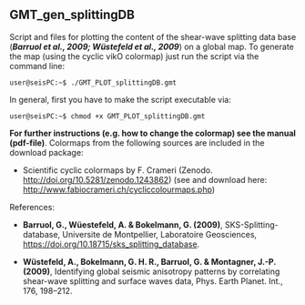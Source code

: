 ## GMT_gen_splittingDB

Script and files for plotting the content of the shear-wave splitting data base (**_Barruol et al., 2009; Wüstefeld et al., 2009_**) on a global map. To generate the map (using the cyclic vikO colormap) just run the script via the command line:

```console
user@seisPC:~$ ./GMT_PLOT_splittingDB.gmt
```
In general, first you have to make the script executable via:
```console
user@seisPC:~$ chmod +x GMT_PLOT_splittingDB.gmt
```

**For further instructions (e.g. how to change the colormap) see the manual (pdf-file)**. Colormaps from the following sources are included in the download package:

- Scientific cyclic colormaps by F. Crameri (Zenodo. http://doi.org/10.5281/zenodo.1243862)
    (see and download here: http://www.fabiocrameri.ch/cycliccolourmaps.php)

References:

- **Barruol, G., Wüestefeld, A. & Bokelmann, G. (2009)**, SKS-Splitting-database, Universite de
Montpellier, Laboratoire Geosciences, https://doi.org/10.18715/sks_splitting_database.

- **Wüstefeld, A., Bokelmann, G. H. R., Barruol, G. & Montagner, J.-P. (2009)**, Identifying global
seismic anisotropy patterns by correlating shear-wave splitting and surface waves data, Phys.
Earth Planet. Int., 176, 198–212.
